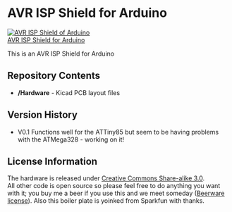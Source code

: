 AVR ISP Shield for Arduino
===========================
[![AVR ISP Shield of Arduino](http://cdn.shopify.com/s/files/1/0187/3430/products/Built2_large.jpg)  
AVR ISP Shield for Arduino](http://www.phenoptix.com/avrisp)

This is an AVR ISP Shield for Arduino

Repository Contents
-------------------
* **/Hardware** - Kicad PCB layout files

Version History
---------------
* V0.1 Functions well for the ATTiny85 but seem to be having problems with the ATMega328 - working on it!


License Information
-------------------
The hardware is released under [Creative Commons Share-alike 3.0](http://creativecommons.org/licenses/by-sa/3.0/).  
All other code is open source so please feel free to do anything you want with it; you buy me a beer if you use this and we meet someday ([Beerware license](http://en.wikipedia.org/wiki/Beerware)).
Also this boiler plate is yoinked from Sparkfun with thanks.

